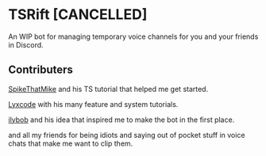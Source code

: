 # TSRift [CANCELLED]

An WIP bot for managing temporary voice channels for you and your friends in Discord.

## Contributers

[SpikeThatMike](https://spikethatmike.dev) and his TS tutorial that helped me get started.

[Lyxcode](https://youtube.com/c/lyxcode) with his many feature and system tutorials.

[ilybob](https://github.com/hensleychild01) and his idea that inspired me to make the bot in the first place.

and all my friends for being idiots and saying out of pocket stuff in voice chats that make me want to clip them.
